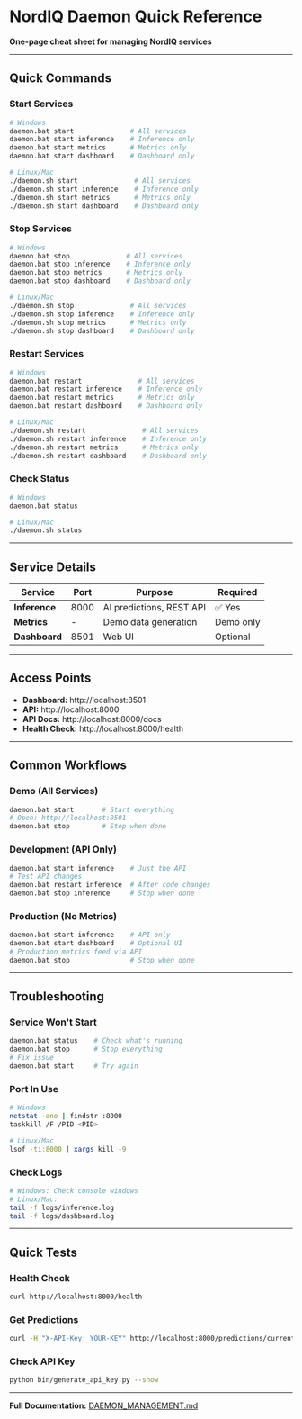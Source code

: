 # NordIQ Daemon Quick Reference

**One-page cheat sheet for managing NordIQ services**

---

## Quick Commands

### Start Services

```bash
# Windows
daemon.bat start              # All services
daemon.bat start inference    # Inference only
daemon.bat start metrics      # Metrics only
daemon.bat start dashboard    # Dashboard only

# Linux/Mac
./daemon.sh start              # All services
./daemon.sh start inference    # Inference only
./daemon.sh start metrics      # Metrics only
./daemon.sh start dashboard    # Dashboard only
```

### Stop Services

```bash
# Windows
daemon.bat stop              # All services
daemon.bat stop inference    # Inference only
daemon.bat stop metrics      # Metrics only
daemon.bat stop dashboard    # Dashboard only

# Linux/Mac
./daemon.sh stop              # All services
./daemon.sh stop inference    # Inference only
./daemon.sh stop metrics      # Metrics only
./daemon.sh stop dashboard    # Dashboard only
```

### Restart Services

```bash
# Windows
daemon.bat restart              # All services
daemon.bat restart inference    # Inference only
daemon.bat restart metrics      # Metrics only
daemon.bat restart dashboard    # Dashboard only

# Linux/Mac
./daemon.sh restart              # All services
./daemon.sh restart inference    # Inference only
./daemon.sh restart metrics      # Metrics only
./daemon.sh restart dashboard    # Dashboard only
```

### Check Status

```bash
# Windows
daemon.bat status

# Linux/Mac
./daemon.sh status
```

---

## Service Details

| Service | Port | Purpose | Required |
|---------|------|---------|----------|
| **Inference** | 8000 | AI predictions, REST API | ✅ Yes |
| **Metrics** | - | Demo data generation | Demo only |
| **Dashboard** | 8501 | Web UI | Optional |

---

## Access Points

- **Dashboard:** http://localhost:8501
- **API:** http://localhost:8000
- **API Docs:** http://localhost:8000/docs
- **Health Check:** http://localhost:8000/health

---

## Common Workflows

### Demo (All Services)
```bash
daemon.bat start       # Start everything
# Open: http://localhost:8501
daemon.bat stop        # Stop when done
```

### Development (API Only)
```bash
daemon.bat start inference    # Just the API
# Test API changes
daemon.bat restart inference  # After code changes
daemon.bat stop inference     # Stop when done
```

### Production (No Metrics)
```bash
daemon.bat start inference    # API only
daemon.bat start dashboard    # Optional UI
# Production metrics feed via API
daemon.bat stop               # Stop when done
```

---

## Troubleshooting

### Service Won't Start
```bash
daemon.bat status    # Check what's running
daemon.bat stop      # Stop everything
# Fix issue
daemon.bat start     # Try again
```

### Port In Use
```bash
# Windows
netstat -ano | findstr :8000
taskkill /F /PID <PID>

# Linux/Mac
lsof -ti:8000 | xargs kill -9
```

### Check Logs
```bash
# Windows: Check console windows
# Linux/Mac:
tail -f logs/inference.log
tail -f logs/dashboard.log
```

---

## Quick Tests

### Health Check
```bash
curl http://localhost:8000/health
```

### Get Predictions
```bash
curl -H "X-API-Key: YOUR-KEY" http://localhost:8000/predictions/current
```

### Check API Key
```bash
python bin/generate_api_key.py --show
```

---

**Full Documentation:** [DAEMON_MANAGEMENT.md](../Docs/DAEMON_MANAGEMENT.md)
